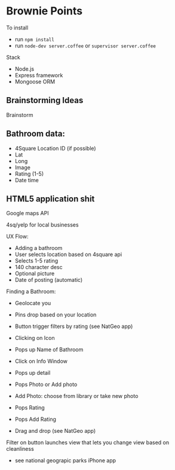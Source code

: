 Brownie Points
==============

To install

- run `npm install`
- run `node-dev server.coffee` or `supervisor server.coffee`

Stack

- Node.js
- Express framework
- Mongoose ORM


Brainstorming Ideas
---

Brainstorm

Bathroom data:
---

- 4Square Location ID (if possible)
- Lat
- Long
- Image
- Rating (1-5)
- Date time

HTML5 application shit
---

Google maps API

4sq/yelp for local businesses

UX Flow:

- Adding a bathroom
 - User selects location based on 4square api
 - Selects 1-5 rating
 - 140 character desc 
 - Optional picture
 - Date of posting (automatic)
    
Finding a Bathroom:

- Geolocate you
 - Pins drop based on your location

- Button trigger filters by rating (see NatGeo app)

- Clicking on Icon
 - Pops up Name of Bathroom
- Click on Info Window
 - Pops up detail
 - Pops Photo or Add photo
- Add Photo: choose from library or take new photo
 - Pops Rating
 - Pops Add Rating
- Drag and drop (see NatGeo app)

Filter on button launches view that lets you change view based on cleanliness

* see national geograpic parks iPhone app
